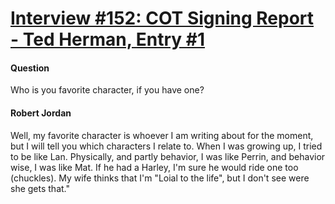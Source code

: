 # [Interview #152: COT Signing Report - Ted Herman, Entry #1](https://www.theoryland.com/intvmain.php?i=152#1)

#### Question

Who is you favorite character, if you have one?

#### Robert Jordan

Well, my favorite character is whoever I am writing about for the moment, but I will tell you which characters I relate to. When I was growing up, I tried to be like Lan. Physically, and partly behavior, I was like Perrin, and behavior wise, I was like Mat. If he had a Harley, I'm sure he would ride one too (chuckles). My wife thinks that I'm "Loial to the life", but I don't see were she gets that."

